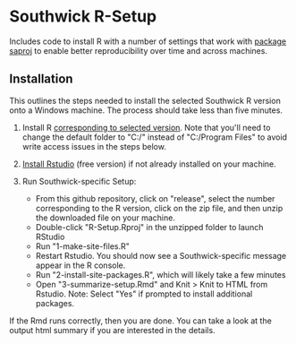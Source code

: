 # Southwick R-Setup

Includes code to install R with a number of settings that work with [package saproj](https://github.com/southwick-associates/saproj) to enable better reproducibility over time and across machines.

## Installation

This outlines the steps needed to install the selected Southwick R version onto a Windows machine. The process should take less than five minutes.

1. Install R [corresponding to selected version](https://cran.r-project.org/bin/windows/base/old/). Note that you'll need to change the default folder to "C:/" instead of "C:/Program Files" to avoid write access issues in the steps below.

2. [Install Rstudio](https://rstudio.com/products/rstudio/download/) (free version) if not already installed on your machine.

3. Run Southwick-specific Setup:
    + From this github repository, click on "release", select the number corresponding to the R version, click on the zip file, and then unzip the downloaded file on your machine.
    + Double-click "R-Setup.Rproj" in the unzipped folder to launch RStudio
    + Run "1-make-site-files.R"
    + Restart Rstudio. You should now see a Southwick-specific message appear in the R console.
    + Run "2-install-site-packages.R", which will likely take a few minutes
    + Open "3-summarize-setup.Rmd" and Knit > Knit to HTML from Rstudio. Note: Select "Yes" if prompted to install additional packages.
    
If the Rmd runs correctly, then you are done. You can take a look at the output html summary if you are interested in the details.
